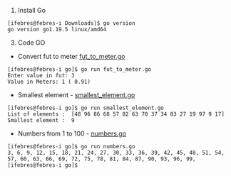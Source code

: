 1. Install Go  
```commandline
[ifebres@febres-i Downloads]$ go version
go version go1.19.5 linux/amd64
```
3. Code GO  
 - Convert fut to meter
[fut_to_meter.go](..%2Fgo%2Ffut_to_meter.go)
```commandline
[ifebres@febres-i go]$ go run fut_to_meter.go 
Enter value in fut: 3
Value in Meters: 1 ( 0.91)
```
- Smallest element - [smallest_element.go](..%2Fgo%2Fsmallest_element.go)
```commandline
[ifebres@febres-i go]$ go run smallest_element.go 
List of elements :  [48 96 86 68 57 82 63 70 37 34 83 27 19 97 9 17]
Smallest element :  9
```
- Numbers from 1 to 100 -  [numbers.go](..%2Fgo%2Fnumbers.go)
```commandline
[ifebres@febres-i go]$ go run numbers.go 
3, 6, 9, 12, 15, 18, 21, 24, 27, 30, 33, 36, 39, 42, 45, 48, 51, 54, 57, 60, 63, 66, 69, 72, 75, 78, 81, 84, 87, 90, 93, 96, 99, 
[ifebres@febres-i go]$ 
```
